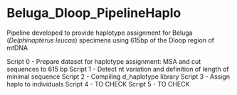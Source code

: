 # Beluga_Dloop_PipelineHaplo

Pipeline developed to provide haplotype assignment for Beluga (*Delphinapterus leucas*) specimens using 615bp of the Dloop region of mtDNA

Script 0 - Prepare dataset for haplotype assignment: MSA and cut sequences to 615 bp
Script 1 - Detect nt variation and definition of length of minimal sequence
Script 2 - Compiling d_haplotype library
Script 3 - Assign haplo to individuals
Script 4 - TO CHECK
Script 5 - TO CHECK